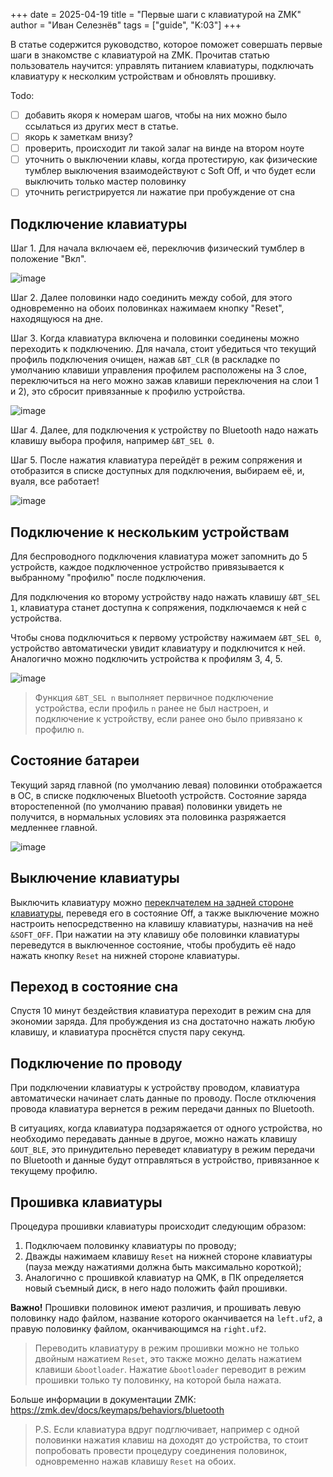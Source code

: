 +++
date = 2025-04-19
title = "Первые шаги с клавиатурой на ZMK"
author = "Иван Селезнёв"
tags = ["guide", "K:03"]
+++

В статье содержится руководство, которое поможет совершать первые шаги в знакомстве с клавиатурой на ZMK. Прочитав статью пользователь научится: управлять питанием клавиатуры, подключать клавиатуру к несколким устройствам и обновлять прошивку.

Todo:
- [ ] добавить якоря к номерам шагов, чтобы на них можно было ссылаться из других мест в статье.
- [ ] якорь к заметкам внизу?
- [ ] проверить, происходит ли такой залаг на винде на втором ноуте
- [ ] уточнить о выключении клавы, когда протестирую, как физические тумблер выключения взаимодействуют с Soft Off, и что будет если выключить только мастер половинку
- [ ] уточнить регистрируется ли нажатие при пробуждение от сна

## Подключение клавиатуры

Шаг 1. Для начала включаем её, переключив физический тумблер в положение "Вкл". 

![image](/images/zmk-keyboards/buttons.png)


Шаг 2. Далее половинки надо соединить между собой, для этого одновременно на обоих половинках нажимаем кнопку "Reset", находящуюся на дне.


Шаг 3. Когда клавиатура включена и половинки соединены можно переходить к подключению. Для начала, стоит убедиться что текущий профиль подключения очищен, нажав `&BT_CLR` (в раскладке по умолчанию клавиши управления профилем расположены на 3 слое, переключиться на него можно зажав клавиши переключения на слои 1 и 2), это сбросит привязанные к профилю устройства. 

![image](/images/zmk-keyboards/sel_clr.png)

Шаг 4. Далее, для подключения к устройству по Bluetooth надо нажать клавишу выбора профиля, например `&BT_SEL 0`. 


Шаг 5. После нажатия клавиатура перейдёт в режим сопряжения и отобразится в списке доступных для подключения, выбираем её, и, вуаля, все работает! 

![image](/images/zmk-keyboards/connect.png)


## Подключение к нескольким устройствам

Для беспроводного подключения клавиатура может запомнить до 5 устройств, каждое подключенное устройство привязывается к выбранному "профилю" после подключения. 

Для подключения ко второму устройству надо нажать клавишу `&BT_SEL 1`, клавиатура станет доступна к сопряжения, подключаемся к ней с устройства.

Чтобы снова подключиться к первому устройству нажимаем `&BT_SEL 0`, устройство автоматически увидит клавиатуру и подключится к ней. Аналогично можно подключить устройства к профилям 3, 4, 5.

![image](/images/zmk-keyboards/sel.png)


> Функция `&BT_SEL n` выполняет первичное подключение устройства, если профиль `n` ранее не был настроен, и подключение к устройству, если ранее оно было привязано к профилю `n`.


## Состояние батареи

Текущий заряд главной (по умолчанию левая) половинки отображается в ОС, в списке подключеных Bluetooth устройств. Состояние заряда второстепенной (по умолчанию правая) половинки увидеть не получится, в нормальных условиях эта половинка разряжается медленнее главной.

![image](/images/zmk-keyboards/power_level.png)


## Выключение клавиатуры

Выключить клавиатуру можно [переклчателем на задней стороне клавиатуры](#подключение-клавиатуры), переведя его в состояние Off, а также выключение можно настроить непосредственно на клавишу клавиатуры, назначив на неё `&SOFT_OFF`. При нажатии на эту клавишу обе половинки клавиатуры переведутся в выключенное состояние, чтобы пробудить её надо нажать кнопку `Reset` на нижней стороне клавиатуры.


## Переход в состояние сна

Спустя 10 минут бездействия клавиатура переходит в режим сна для экономии заряда. Для пробуждения из сна достаточно нажать любую клавишу, и клавиатура проснётся спустя пару секунд.


## Подключение по проводу

При подключении клавиатуры к устройству проводом, клавиатура автоматически начинает слать данные по проводу. После отключения провода клавиатура вернется в режим передачи данных по Bluetooth.

В ситуациях, когда клавиатура подзаряжается от одного устройства, но необходимо передавать данные в другое, можно нажать клавишу `&OUT_BLE`, это принудительно переведет клавиатуру в режим передачи по Bluetooth и данные будут отправляться в устройство, привязанное к текущему профилю.


## Прошивка клавиатуры

Процедура прошивки клавиатуры происходит следующим образом:
1) Подключаем половинку клавиатуры по проводу;
2) Дважды нажимаем клавишу `Reset` на нижней стороне клавиатуры (пауза между нажатиями должна быть максимально короткой);
3) Аналогично с прошивкой клавиатур на QMK, в ПК определяется новый съемный диск, в него надо положить файл прошивки. 

**Важно!** Прошивки половинок имеют различия, и прошивать левую половинку надо файлом, название которого оканчивается на `left.uf2`, а правую половинку файлом, оканчивающимся на  `right.uf2`.

> Переводить клавиатуру в режим прошивки можно не только двойным нажатием `Reset`, это также можно делать нажатием клавиши `&bootloader`. Нажатие `&bootloader` переводит в режим прошивки только ту половинку, на которой была нажата.

Больше информации в документации ZMK: https://zmk.dev/docs/keymaps/behaviors/bluetooth

>P.S. Если клавиатура вдруг подглючивает, например с одной половинки нажатия клавиш на доходят до устройства, то стоит попробовать провести процедуру соединения половинок, одновременно нажав клавишу `Reset` на обоих.
